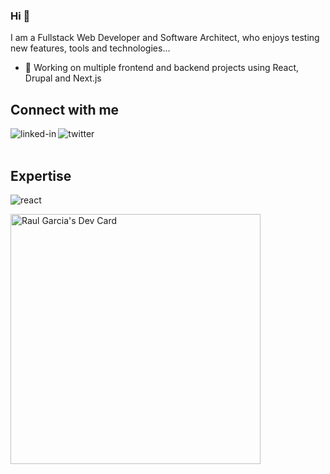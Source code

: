 ### Hi 👋

I am a Fullstack Web Developer and Software Architect, who enjoys testing new features, tools and technologies...

- 🔭 Working on multiple frontend and backend projects using React, Drupal and Next.js
  <br>

## Connect with me

[<img align="left" alt="linked-in" src="https://img.shields.io/badge/linkedin-%230077B5.svg?&style=for-the-badge&logo=linkedin&logoColor=white" />](https://www.linkedin.com/in/raulgarciacanet/)
[<img align="left" alt="twitter" src="https://img.shields.io/badge/twitter-%231DA1F2.svg?&style=for-the-badge&logo=twitter&logoColor=white" />](https://twitter.com/juagarc4)
<br>
<br>

## Expertise

<img align="left" alt="react" src="https://img.shields.io/badge/react%20-%2320232a.svg?&style=for-the-badge&logo=react&logoColor=%2361DAFB" />
<br>

<a href="https://app.daily.dev/juagarc4"><img src="https://api.daily.dev/devcards/f3dea8406b62472fba8b55f2fe38648c.png?r=fwl" width="400" alt="Raul Garcia's Dev Card"/></a>
